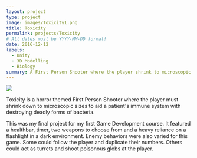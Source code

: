 ```yaml
---
layout: project
type: project
image: images/Toxicity1.png
title: Toxicity
permalink: projects/Toxicity
# All dates must be YYYY-MM-DD format!
date: 2016-12-12
labels:
  - Unity
  - 3D Modelling
  - Biology
summary: A First Person Shooter where the player shrink to microscopic levels within the human body to destroy disease causing bacteria.
---
```


<img class="ui image" src="{{ site.baseurl }}/images/cotton-header.png">

Toxicity is a horror themed First Person Shooter where the player must shrink down to microscopic sizes to aid a patient's immune system with destroying deadly forms of bacteria. 

This was my final project for my first Game Development course.  It featured a healthbar, timer, two weapons to choose from and a heavy reliance on a flashlight in a dark environment.  Enemy behaviors were also varied for this game.  Some could follow the player and duplicate their numbers.  Others could act as turrets and shoot poisonous globs at the player.  


